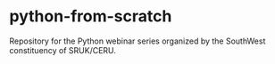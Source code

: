 # python-from-scratch
Repository for the Python webinar series organized by the SouthWest constituency of SRUK/CERU.
